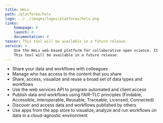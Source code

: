 ```yaml
---
title: HeLx
path: /platforms/helx
logo: ../../images/logos/platforms/helx.png
links: 
    homepage: #
    launch: #
    documentation: #
teaser: This tool will be available in a future release.
service: >
    Use the HeLx web-based platform for collaborative open science. It provides metadata aware data management capabilities with extensive support for sharing and access control. The AppStore also presents tools that can be dynamically launched for each user.
    This tool will be available in a future release.
---
```


- Share your data and workflows with colleagues 
- Manage who has access to the content that you share
- Share, access, visualize and reuse a broad set of data types and workflows 
- Use the web services API to program automated and client access 
- Publish data and workflows using FAIR-TLC principles (Findable, Accessible, Interoperable, Reusable, Traceable, Licensed, Connected) 
- Discover and access data and workflows published by others 
- Use apps from the app store to visualize, analyze and run workflows on data in a cloud-agnostic environment
